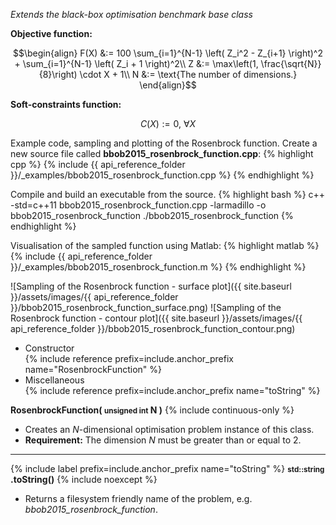 *Extends the black-box optimisation benchmark base class*

**Objective function:**

$$\begin{align}
F(X) &:= 100 \sum_{i=1}^{N-1} \left( Z_i^2 - Z_{i+1} \right)^2 + \sum_{i=1}^{N-1} \left( Z_i + 1 \right)^2\\
Z &:= \max\left(1, \frac{\sqrt{N}}{8}\right) \cdot X + 1\\
N &:= \text{The number of dimensions.}
\end{align}$$

**Soft-constraints function:**

$$C(X) := 0, \ \forall X$$

Example code, sampling and plotting of the Rosenbrock function.
Create a new source file called **bbob2015_rosenbrock_function.cpp**:
{% highlight cpp %}
{% include {{ api_reference_folder }}/_examples/bbob2015_rosenbrock_function.cpp %}
{% endhighlight %}

Compile and build an executable from the source.
{% highlight bash %}
c++ -std=c++11 bbob2015_rosenbrock_function.cpp -larmadillo -o bbob2015_rosenbrock_function
./bbob2015_rosenbrock_function
{% endhighlight %}

Visualisation of the sampled function using Matlab:
{% highlight matlab %}
{% include {{ api_reference_folder }}/_examples/bbob2015_rosenbrock_function.m %}
{% endhighlight %}

![Sampling of the Rosenbrock function - surface plot]({{ site.baseurl }}/assets/images/{{ api_reference_folder }}/bbob2015_rosenbrock_function_surface.png)
![Sampling of the Rosenbrock function - contour plot]({{ site.baseurl }}/assets/images/{{ api_reference_folder }}/bbob2015_rosenbrock_function_contour.png)

- Constructor<br>
  {% include reference prefix=include.anchor_prefix name="RosenbrockFunction" %}
- Miscellaneous<br>
  {% include reference prefix=include.anchor_prefix name="toString" %}

**RosenbrockFunction( <small>unsigned int</small> N )** {% include continuous-only %}

- Creates an *N*-dimensional optimisation problem instance of this class.
- **Requirement:** The dimension *N* must be greater than or equal to 2.

---
{% include label prefix=include.anchor_prefix name="toString" %}
**<small>std::string</small> .toString()** {% include noexcept %}

- Returns a filesystem friendly name of the problem, e.g. *bbob2015_rosenbrock_function*.